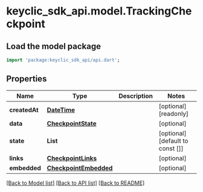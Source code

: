 # keyclic_sdk_api.model.TrackingCheckpoint

## Load the model package
```dart
import 'package:keyclic_sdk_api/api.dart';
```

## Properties
Name | Type | Description | Notes
------------ | ------------- | ------------- | -------------
**createdAt** | [**DateTime**](DateTime.md) |  | [optional] [readonly] 
**data** | [**CheckpointState**](CheckpointState.md) |  | [optional] 
**state** | **List<String>** |  | [optional] [default to const []]
**links** | [**CheckpointLinks**](CheckpointLinks.md) |  | [optional] 
**embedded** | [**CheckpointEmbedded**](CheckpointEmbedded.md) |  | [optional] 

[[Back to Model list]](../README.md#documentation-for-models) [[Back to API list]](../README.md#documentation-for-api-endpoints) [[Back to README]](../README.md)


